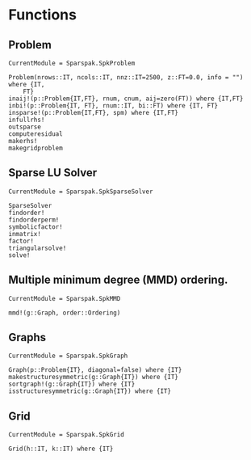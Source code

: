 # Functions

## Problem

```@meta
CurrentModule = Sparspak.SpkProblem
```

```@docs
Problem(nrows::IT, ncols::IT, nnz::IT=2500, z::FT=0.0, info = "") where {IT, 
    FT}
inaij!(p::Problem{IT,FT}, rnum, cnum, aij=zero(FT)) where {IT,FT}
inbi!(p::Problem{IT, FT}, rnum::IT, bi::FT) where {IT, FT}
insparse!(p::Problem{IT,FT}, spm) where {IT,FT}
infullrhs!
outsparse
computeresidual
makerhs!
makegridproblem
```

## Sparse LU Solver

```@meta
CurrentModule = Sparspak.SpkSparseSolver
```

```@docs
SparseSolver
findorder!
findorderperm!
symbolicfactor!
inmatrix!
factor!
triangularsolve!
solve!
```

## Multiple minimum degree (MMD) ordering.

```@meta
CurrentModule = Sparspak.SpkMMD
```

```@docs
mmd!(g::Graph, order::Ordering)
```

## Graphs

```@meta
CurrentModule = Sparspak.SpkGraph
```

```@docs
Graph(p::Problem{IT}, diagonal=false) where {IT}
makestructuresymmetric(g::Graph{IT}) where {IT}
sortgraph!(g::Graph{IT}) where {IT}
isstructuresymmetric(g::Graph{IT}) where {IT}
```

## Grid

```@meta
CurrentModule = Sparspak.SpkGrid
```

```@docs
Grid(h::IT, k::IT) where {IT}
```
